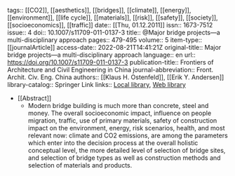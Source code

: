 tags:: [[CO2]], [[aesthetics]], [[bridges]], [[climate]], [[energy]], [[environment]], [[life cycle]], [[materials]], [[risk]], [[safety]], [[society]], [[socioeconomics]], [[traffic]]
date:: [[Thu, 01.12.2011]]
issn:: 1673-7512
issue:: 4
doi:: 10.1007/s11709-011-0137-3
title:: @Major bridge projects—a multi-disciplinary approach
pages:: 479-495
volume:: 5
item-type:: [[journalArticle]]
access-date:: 2022-08-21T14:41:21Z
original-title:: Major bridge projects—a multi-disciplinary approach
language:: en
url:: https://doi.org/10.1007/s11709-011-0137-3
publication-title:: Frontiers of Architecture and Civil Engineering in China
journal-abbreviation:: Front. Archit. Civ. Eng. China
authors:: [[Klaus H. Ostenfeld]], [[Erik Y. Andersen]]
library-catalog:: Springer Link
links:: [Local library](zotero://select/library/items/YMN345B7), [Web library](https://www.zotero.org/users/6520516/items/YMN345B7)

- [[Abstract]]
	- Modern bridge building is much more than concrete, steel and money. The overall socioeconomic impact, influence on people migration, traffic, use of primary materials, safety of construction impact on the environment, energy, risk scenarios, health, and most relevant now: climate and CO2 emissions, are among the parameters which enter into the decision process at the overall holistic conceptual level, the more detailed level of selection of bridge sites, and selection of bridge types as well as construction methods and selection of materials and products.